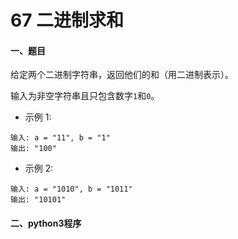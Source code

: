 # 67 二进制求和


#### 一、题目

给定两个二进制字符串，返回他们的和（用二进制表示）。

输入为非空字符串且只包含数字```1```和```0```。

* 示例 1:
```
输入: a = "11", b = "1"
输出: "100"
```
* 示例 2:
```
输入: a = "1010", b = "1011"
输出: "10101"
```



#### 二、python3程序
